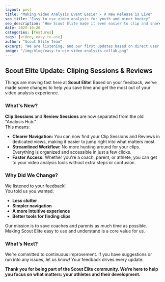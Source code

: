 ```yaml
---
layout: post
title: "Making Video Analysis Event Easier - A New Release is Live"
seo_title: "Easy to use video analysis for youth and minor hockey"
seo_description: "How Scout Elite made it even easier to clip and share youth hockey game videos"
date: 2025-10-20
categories: [features]
tags: [video, easy-to-use]
author: "Scout Elite Team"
excerpt: "We are listening, and our first updates based on direct user feedback is now ready."
image: "/img/blog/easy-to-use-video-analysis-collab.png"
---
```


## Scout Elite Update: Cliping Sessions & Reviews

Things are moving fast here at **Scout Elite**! Based on your feedback, we've made some changes to help you save time and get the most out of your video analysis experience.

### What's New?

**Clip Sessions** and **Review Sessions** are now separated from the old "Analysis Hub."  
This means:

- **Clearer Navigation:** You can now find your Clip Sessions and Reviews in dedicated views, making it easier to jump right into what matters most.
- **Streamlined Workflow:** No more hunting around for your clips. Everything is organized and accessible in just a few clicks.
- **Faster Access:** Whether you're a coach, parent, or athlete, you can get to your video analysis tools without extra steps or confusion.

### Why Did We Change?

We listened to your feedback!  
You told us you wanted:

- **Less clutter**
- **Simpler navigation**
- **A more intuitive experience**
- **Better tools for finding clips**

Our mission is to save coaches and parents as much time as possible. Making Scout Elite easy to use and understand is a core value for us.

### What’s Next?

We’re committed to continuous improvement. If you have suggestions or run into any issues, let us know! Your feedback drives every update.


**Thank you for being part of the Scout Elite community. We’re here to help you focus on what matters: your athletes and their development.**